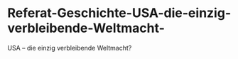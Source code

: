 # Referat-Geschichte-USA-die-einzig-verbleibende-Weltmacht-
USA – die einzig verbleibende Weltmacht?
